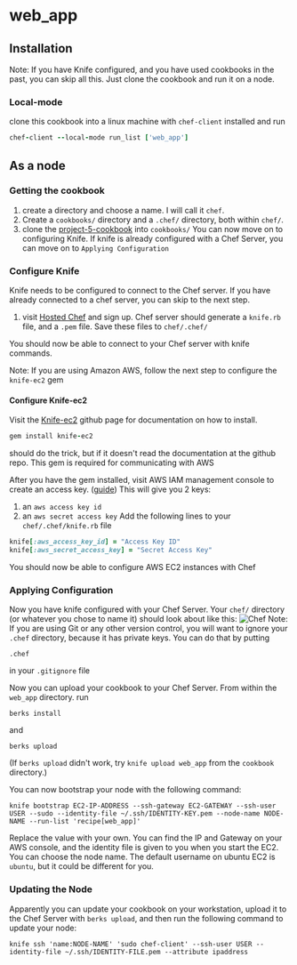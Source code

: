 # web_app

## Installation

Note: If you have Knife configured, and you have used cookbooks in the past, you can skip all this. Just clone the cookbook and run it on a node.

### Local-mode
clone this cookbook into a linux machine with `chef-client` installed and run
```ruby
chef-client --local-mode run_list ['web_app']
```

## As a node
### Getting the cookbook
1. create a directory and choose a name. I will call it `chef`.
2. Create a `cookbooks/` directory and a `.chef/` directory, both within `chef/`.
3. clone the [project-5-cookbook](https://github.com/TCMG412-Team-1/project-5-cookbook) into `cookbooks/`
You can now move on to configuring Knife. If knife is already configured with a Chef Server, you can move on to `Applying Configuration`

### Configure Knife
Knife needs to be configured to connect to the Chef server. If you have already connected
to a chef server, you can skip to the next step.

1. visit [Hosted Chef](https://getchef.opscode.com/signup) and sign up. Chef server should generate a `knife.rb` file, and a `.pem` file. Save these files to `chef/.chef/`

You should now be able to connect to your Chef server with knife commands.

Note: If you are using Amazon AWS, follow the next step to configure the `knife-ec2` gem

#### Configure Knife-ec2
Visit the [Knife-ec2](https://github.com/chef/knife-ec2) github page for documentation on how to install.
```ruby
gem install knife-ec2
```
should do the trick, but if it doesn't read the documentation at the github repo.
This gem is required for communicating with AWS

After you have the gem installed, visit AWS IAM management console to create an access key. ([guide](http://docs.aws.amazon.com/AWSSimpleQueueService/latest/SQSGettingStartedGuide/AWSCredentials.html))
This will give you 2 keys:
1. an `aws access key id`
2. an `aws secret access key`
Add the following lines to your `chef/.chef/knife.rb` file
```ruby
knife[:aws_access_key_id] = "Access Key ID"
knife[:aws_secret_access_key] = "Secret Access Key"
```
You should now be able to configure AWS EC2 instances with Chef

### Applying Configuration
Now you have knife configured with your Chef Server. Your `chef/` directory (or whatever you chose to name it) should look about like this:
![Chef](http://i.imgur.com/H9DuUns.png)
Note: If you are using Git or any other version control, you will want to ignore your `.chef` directory, because it has private keys. You can do that by putting
```
.chef
```
in your `.gitignore` file

Now you can upload your cookbook to your Chef Server. From within the `web_app` directory. run
```shell
berks install
```
and
```shell
berks upload
```
(If `berks upload` didn't work, try `knife upload web_app` from the `cookbook` directory.)

You can now bootstrap your node with the following command:
```shell
knife bootstrap EC2-IP-ADDRESS --ssh-gateway EC2-GATEWAY --ssh-user USER --sudo --identity-file ~/.ssh/IDENTITY-KEY.pem --node-name NODE-NAME --run-list 'recipe[web_app]'
```
Replace the value with your own. You can find the IP and Gateway on your AWS console, and the identity file is given to you when you start the EC2. You can choose the node name. The default username on ubuntu EC2 is `ubuntu`, but it could be different for you.

### Updating the Node
Apparently you can update your cookbook on your workstation, upload it to the Chef Server with `berks upload`, and then run the following command to update your node:
```shell
knife ssh 'name:NODE-NAME' 'sudo chef-client' --ssh-user USER --identity-file ~/.ssh/IDENTITY-FILE.pem --attribute ipaddress
```